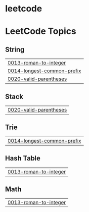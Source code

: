 # leetcode

<!---LeetCode Topics Start-->
# LeetCode Topics
## String
|  |
| ------- |
| [0013-roman-to-integer](https://github.com/munukutlapraveen88/leetcode/tree/master/0013-roman-to-integer) |
| [0014-longest-common-prefix](https://github.com/munukutlapraveen88/leetcode/tree/master/0014-longest-common-prefix) |
| [0020-valid-parentheses](https://github.com/munukutlapraveen88/leetcode/tree/master/0020-valid-parentheses) |
## Stack
|  |
| ------- |
| [0020-valid-parentheses](https://github.com/munukutlapraveen88/leetcode/tree/master/0020-valid-parentheses) |
## Trie
|  |
| ------- |
| [0014-longest-common-prefix](https://github.com/munukutlapraveen88/leetcode/tree/master/0014-longest-common-prefix) |
## Hash Table
|  |
| ------- |
| [0013-roman-to-integer](https://github.com/munukutlapraveen88/leetcode/tree/master/0013-roman-to-integer) |
## Math
|  |
| ------- |
| [0013-roman-to-integer](https://github.com/munukutlapraveen88/leetcode/tree/master/0013-roman-to-integer) |
<!---LeetCode Topics End-->